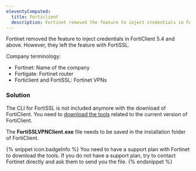 ```yaml
---
eleventyComputed:
  title: Forticlient
  description: Fortinet removed the feature to inject credentials in FortiClient 5.4 and above. However, they left the feature with FortiSSL.
---
```

Fortinet removed the feature to inject credentials in FortiClient 5.4 and above. However, they left the feature with FortiSSL.

Company terminology:  

* Fortinet: Name of the company
* Fortigate: Fortinet router
* Forticlient and FortiSSL: Fortinet VPNs

### Solution
The CLI for FortiSSL is not included anymore with the download of FortiClient. You need to [download the tools](https://www.fortinet.com/support/product-downloads) related to the current version of FortiClient.

The **FortiSSLVPNClient.exe** file needs to be saved in the installation folder of FortiClient.

{% snippet icon.badgeInfo %}
You need to have a support plan with Fortinet to download the tools. If you do not have a support plan, try to contact Fortinet directly and ask them to send you the file.
{% endsnippet %}
